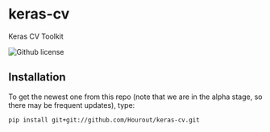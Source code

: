 # keras-cv
Keras CV Toolkit


![Github license](https://img.shields.io/github/license/Hourout/keras-cv.svg)

## Installation

To get the newest one from this repo (note that we are in the alpha stage, so there may be frequent updates), type:

```
pip install git+git://github.com/Hourout/keras-cv.git
```
